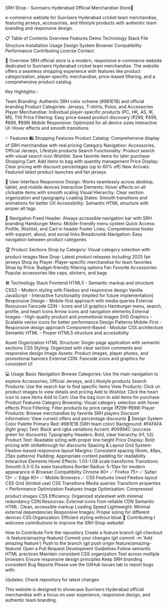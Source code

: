 SRH Shop - Sunrisers Hyderabad Official Merchandise Store🧡

e-commerce website for Sunrisers Hyderabad cricket team merchandise, featuring jerseys, accessories, and lifestyle products with authentic team branding and responsive design.

📋 Table of Contents
Overview
Features
Demo
Technology Stack
File Structure
Installation
Usage
Design System
Browser Compatibility
Performance
Contributing
License
Contact

🏏 Overview
SRH official store is a modern, responsive e-commerce website dedicated to Sunrisers Hyderabad cricket team merchandise. The website offers a seamless shopping experience with features like product categorization, player-specific merchandise, price-based filtering, and a comprehensive product catalog.

Key Highlights:-

Team Branding: Authentic SRH color scheme (#981E1B) and official branding
Product Categories: Jerseys, T-shirts, Polos, and Accessories
Player Merchandise: Individual player-specific products (PC, HK, AS, IK, MS, TH)
Price Filtering: Easy price-based product discovery (₹299, ₹499, ₹699, ₹899)
Mobile Responsive: Optimized for all device sizes
Interactive UI: Hover effects and smooth transitions

✨ Features
🛍️ Shopping Features
Product Catalog: Comprehensive display of SRH merchandise with real pricing
Category Navigation: Accessories, Official Jerseys, Lifestyle products
Search Functionality: Product search with visual search icon
Wishlist: Save favorite items for later purchase
Shopping Cart: Add items to bag with quantity management
Price Display: Clear pricing with discount percentages (up to 60% off)
New Arrivals: Featured latest product launches and fan jerseys

🎨 User Interface
Responsive Design: Works seamlessly across desktop, tablet, and mobile devices
Interactive Elements: Hover effects on all clickable items with smooth scaling
Visual Hierarchy: Clear section organization and typography
Loading States: Smooth transitions and animations for better UX
Accessibility: Semantic HTML structure with proper alt tags

📱 Navigation
Fixed Header: Always accessible navigation bar with SRH branding
Hamburger Menu: Mobile-friendly menu system
Quick Access: Profile, Wishlist, and Cart in header
Footer Links: Comprehensive footer with support, about, and social links
Breadcrumb Navigation: Easy navigation between product categories

🏆 Product Sections
Shop by Category: Visual category selection with product images
New Drop: Latest product releases including 2025 fan jerseys
Shop by Player: Player-specific merchandise for team favorites
Shop by Price: Budget-friendly filtering options
Fan Favorite Accessories: Popular accessories like caps, stickers, and bags

🛠️ Technology Stack
Frontend
HTML5 - Semantic markup and structure
CSS3 - Modern styling with Flexbox and responsive design
Vanilla JavaScript - Interactive functionality (implied for future implementation)
Responsive Design - Mobile-first approach with media queries
External Resources
Fancode CDN - Icons and UI graphics
Hamburger menu, search, profile, and heart icons
Arrow icons and navigation elements
External Images - High-quality product and promotional images
SVG Graphics - Scalable vector icons for better performance
Design Patterns
Mobile-First - Responsive design approach
Component-Based - Modular CSS architecture
Semantic HTML - Proper HTML5 structure and accessibility
                   

Asset Organization
HTML Structure: Single-page application with semantic sections
CSS Styling: Organized with clear section comments and responsive design
Image Assets: Product images, player photos, and promotional banners
External CDN: Fancode icons and graphics for consistent UI

💻 Usage
Basic Navigation
Browse Categories: Use the main navigation to explore Accessories, Official Jerseys, and Lifestyle products
Search Products: Use the search bar to find specific items
View Products: Click on product images to view details and pricing
Add to Wishlist: Click the heart icon to save items
Add to Cart: Use the bag icon to add items for purchase
Product Features
Category Browsing: Visual category selection with hover effects
Price Filtering: Filter products by price range (₹299-₹899)
Player Products: Browse merchandise by favorite SRH players
Discount Information: View current offers and percentage discounts
🎨 Design System
Color Palette
Primary Red: #981E1B (SRH team color)
Background: #FAFAFA (light gray)
Text: Black and rgba variations
Accent: #00994C (success green for discounts)
Typography
Headers: Bold, clear hierarchy (h1, h2)
Product Text: Readable sizing with proper line height
Price Display: Bold pricing with strikethrough for discounts
Spacing & Layout
Grid System: Flexbox-based responsive layout
Margins: Consistent spacing (6rem, 48px, 25px patterns)
Padding: Appropriate content padding for readability
Interactive Elements
Hover Effects: 1.03-1.08 scale transforms
Transitions: Smooth 0.3-0.5s ease transitions
Border Radius: 5-10px for modern appearance
🌐 Browser Compatibility
Chrome 80+ ✅
Firefox 75+ ✅
Safari 13+ ✅
Edge 80+ ✅
Mobile Browsers ✅
CSS Features Used
Flexbox layout
CSS Grid (limited use)
CSS Transitions
Media queries
Transform properties
⚡ Performance
Optimization Features
Image Optimization: Compressed product images
CSS Efficiency: Organized stylesheet with minimal redundancy
CDN Resources: External icons from reliable CDN
Semantic HTML: Clean, accessible markup
Loading Speed
Lightweight: Minimal external dependencies
Responsive Images: Proper sizing for different devices
CSS Organization: Efficient styling without bloat
🤝 Contributing
I welcome contributions to improve the SRH Shop website!

How to Contribute
Fork the repository
Create a feature branch (git checkout -b feature/amazing-feature)
Commit your changes (git commit -m 'Add amazing feature')
Push to the branch (git push origin feature/amazing-feature)
Open a Pull Request
Development Guidelines
Follow semantic HTML practices
Maintain consistent CSS organization
Test across multiple browsers
Ensure responsive design principles
Keep SRH branding consistent
Bug Reports
Please use the GitHub Issues tab to report bugs with:


Updates: Check repository for latest changes

This website is designed to showcase Sunrisers Hyderabad official merchandise with a focus on user experience, responsive design, and authentic team branding.
